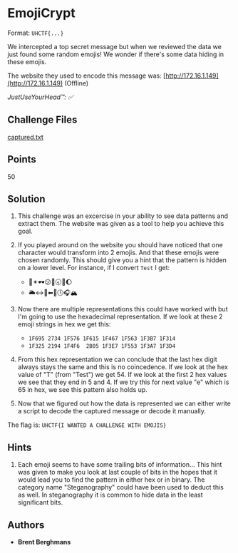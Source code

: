 # EmojiCrypt

Format: `UHCTF{...}`

We intercepted a top secret message but when we reviewed the data we just found some random emojis! We wonder if there's some data hiding in these emojis. 

The website they used to encode this message was: [http://172.16.1.149](http://172.16.1.149) (Offline)

*JustUseYourHead™: ✅*

## Challenge Files

[captured.txt](challenge/captured.txt)

## Points

50

## Solution

1. This challenge was an excercise in your ability to see data patterns and extract them. The website was given as a tool to help you achieve this goal. 

2. If you played around on the website you should have noticed that one character would transform into 2 emojis. And that these emojis were chosen randomly. This should give you a hint that the pattern is hidden on a lower level. For instance, if I convert `Test` I get:
   * 🚕✴🕶😕👧🕣🎷🌔
   * 🌥↔📶⬅🏧🕓🎧🏔 

3. Now there are multiple representations this could have worked with but I'm going to use the hexadecimal representation. If we look at these 2 emoji strings in hex we get this:
   * `1F695 2734 1F576 1F615 1F467 1F563 1F3B7 1F314`
   * `1F325 2194 1F4F6  2B05 1F3E7 1F553 1F3A7 1F3D4`

4. From this hex representation we can conclude that the last hex digit always stays the same and this is no coincedence. If we look at the hex value of "T" (from "Test") we get 54. If we look at the first 2 hex values we see that they end in 5 and 4. If we try this for next value "e" which is 65 in hex, we see this pattern also holds up. 

5. Now that we figured out how the data is represented we can either write a script to decode the captured message or decode it manually. 

The flag is: `UHCTF{I WANTED A CHALLENGE WITH EMOJIS}`

## Hints

1. Each emoji seems to have some trailing bits of information... 
This hint was given to make you look at last couple of bits in the hopes that it would lead you to find the pattern in either hex or in binary. The category name "Steganography" could have been used to deduct this as well. In steganography it is common to hide data in the least significant bits. 

## Authors

* **Brent Berghmans**





